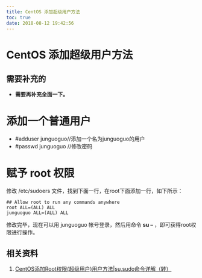 ```yaml
---
title: CentOS 添加超级用户方法
toc: true
date: 2018-08-12 19:42:56
---
```

# CentOS 添加超级用户方法


## 需要补充的

* **需要再补充全面一下。**



# 添加一个普通用户

* #adduser junguoguo//添加一个名为junguoguo的用户
* #passwd junguoguo //修改密码


# 赋予 root 权限


修改 /etc/sudoers 文件，找到下面一行，在root下面添加一行，如下所示：

```
## Allow root to run any commands anywhere
root ALL=(ALL) ALL
junguoguo ALL=(ALL) ALL
```

修改完毕，现在可以用 junguoguo 帐号登录，然后用命令 **su –** ，即可获得root权限进行操作。


## 相关资料

1. [CentOS添加Root权限(超级用户)用户方法|su,sudo命令详解（转）](https://my.oschina.net/u/559845/blog/78293)
